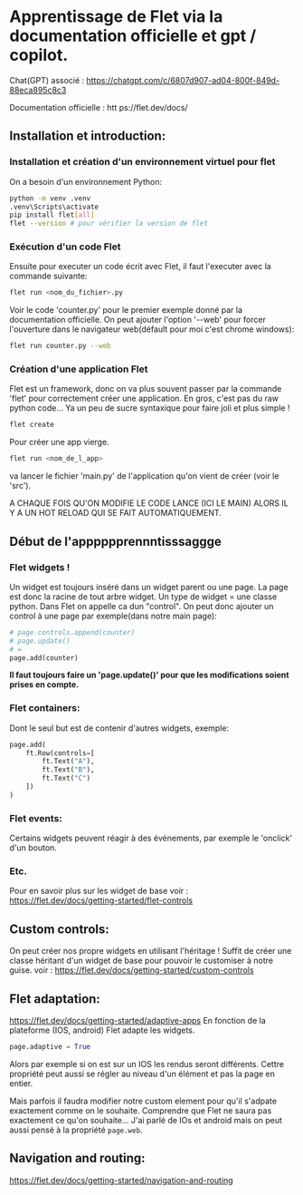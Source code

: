 # Apprentissage de Flet via la documentation officielle et gpt / copilot.
Chat(GPT) associé : https://chatgpt.com/c/6807d907-ad04-800f-849d-88eca895c8c3

Documentation officielle : htt  ps://flet.dev/docs/

## Installation et introduction:
### Installation et création d'un environnement virtuel pour flet
On a besoin d'un environnement Python:
```bash
python -m venv .venv
.venv\Scripts\activate
pip install flet[all]
flet --version # pour vérifier la version de flet
```

### Exécution d'un code Flet

Ensuite pour executer un code écrit avec Flet, il faut l'executer avec la commande suivante:
```bash
flet run <nom_du_fichier>.py
```
Voir le code 'counter.py' pour le premier exemple donné par la documentation officielle.
On peut ajouter l'option '--web' pour forcer l'ouverture dans le navigateur web(défault pour moi c'est chrome windows):
```bash
flet run counter.py --web
```

### Création d'une application Flet
Flet est un framework, donc on va plus souvent passer par la commande 'flet' pour correctement créer une application.
En gros, c'est pas du raw python code... Ya un peu de sucre syntaxique pour faire joli et plus simple !

```bash
flet create
```
Pour créer une app vierge.
```bash
flet run <nom_de_l_app>
``` 
va lancer le fichier 'main.py' de l'application qu'on vient de créer (voir le 'src').

A CHAQUE FOIS QU'ON MODIFIE LE CODE LANCE (ICI LE MAIN) ALORS IL Y A UN HOT RELOAD QUI SE FAIT AUTOMATIQUEMENT.




## Début de l'apppppprennntisssaggge
### Flet widgets !
Un widget est toujours inséré dans un widget parent ou une page. La page est donc la racine de tout arbre widget.
Un type de widget = une classe python.
Dans Flet on appelle ca dun "control".
On peut donc ajouter un control à une page par exemple(dans notre main page):
```python
# page.controls.append(counter)
# page.update()
# =
page.add(counter)
```

**Il faut toujours faire un 'page.update()' pour que les modifications soient prises en compte.**

### Flet containers:
Dont le seul but est de contenir d'autres widgets, exemple:
```python
page.add(
    ft.Row(controls=[
        ft.Text("A"),
        ft.Text("B"),
        ft.Text("C")
    ])
)
```

### Flet events:
Certains widgets peuvent réagir à des événements, par exemple le 'onclick' d'un bouton.

### Etc.
Pour en savoir plus sur les widget de base voir : https://flet.dev/docs/getting-started/flet-controls





## Custom controls:
On peut créer nos propre widgets en utilisant l'héritage !
Suffit de créer une classe héritant d'un widget de base pour pouvoir le customiser à notre guise. voir : https://flet.dev/docs/getting-started/custom-controls


## Flet adaptation:
https://flet.dev/docs/getting-started/adaptive-apps
En fonction de la plateforme (IOS, android) Flet adapte les widgets.
```python
page.adaptive = True
```
Alors par exemple si on est sur un IOS les rendus seront différents.
Cettre propriété peut aussi se régler au niveau d'un élément et pas la page en entier.

Mais parfois il faudra modifier notre custom element pour qu'il s'adpate exactement comme on le souhaite.
Comprendre que Flet ne saura pas exactement ce qu'on souhaite...
J'ai parlé de IOs et android mais on peut aussi pensé à la propriété `page.web`.


## Navigation and routing:
https://flet.dev/docs/getting-started/navigation-and-routing
